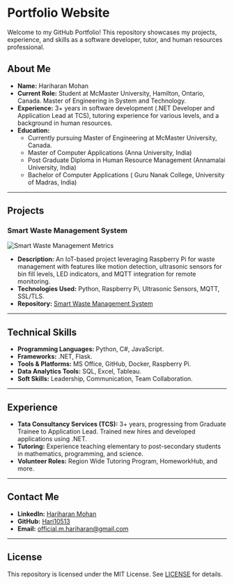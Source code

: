 # Portfolio Website

Welcome to my GitHub Portfolio! This repository showcases my projects, experience, and skills as a software developer, tutor, and human resources professional.

## About Me

- **Name:** Hariharan Mohan
- **Current Role:** Student at McMaster University, Hamilton, Ontario, Canada. Master of Engineering in System and Technology.  
- **Experience:** 3+ years in software development (.NET Developer and Application Lead at TCS), tutoring experience for various levels, and a background in human resources.  
- **Education:**
  - Currently pursuing Master of Engineering at McMaster University, Canada.
  - Master of Computer Applications (Anna University, India)
  - Post Graduate Diploma in Human Resource Management (Annamalai University, India)
  - Bachelor of Computer Applications ( Guru Nanak College, University of Madras, India) 
    

---

## Projects

### Smart Waste Management System
![Smart Waste Management Metrics](https://drive.google.com/uc?export=view&id=1_qg_WSGltZ5vpggktfZnepJkTA5q7YnD)
- **Description:** An IoT-based project leveraging Raspberry Pi for waste management with features like motion detection, ultrasonic sensors for bin fill levels, LED indicators, and MQTT integration for remote monitoring. 
- **Technologies Used:** Python, Raspberry Pi, Ultrasonic Sensors, MQTT, SSL/TLS. 
- **Repository:** [Smart Waste Management System](https://github.com/Hari10513/SmartWasteBinMonitoringSystem_Group5)  

---

## Technical Skills

- **Programming Languages:** Python, C#, JavaScript.
- **Frameworks:** .NET, Flask.
- **Tools & Platforms:** MS Office, GitHub, Docker, Raspberry Pi.
- **Data Analytics Tools:** SQL, Excel, Tableau.
- **Soft Skills:** Leadership, Communication, Team Collaboration.

---

## Experience

- **Tata Consultancy Services (TCS):** 3+ years, progressing from Graduate Trainee to Application Lead. Trained new hires and developed applications using .NET.
- **Tutoring:** Experience teaching elementary to post-secondary students in mathematics, programming, and science.
- **Volunteer Roles:** Region Wide Tutoring Program, HomeworkHub, and more.

---

## Contact Me

- **LinkedIn:** [Hariharan Mohan](https://www.linkedin.com/in/hariharan-m-offic/)  
- **GitHub:** [Hari10513](https://github.com/yourusername)  
- **Email:** [official.m.hariharan@gmail.com](mailto:official.m.hariharan@gmail.com)

---

## License

This repository is licensed under the MIT License. See [LICENSE](LICENSE) for details.
